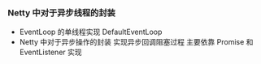 ### Netty 中对于异步线程的封装
 - EventLoop 的单线程实现 DefaultEventLoop
 - Netty 中对于异步操作的封装 实现异步回调阻塞过程 主要依靠 Promise 和 EventListener 实现